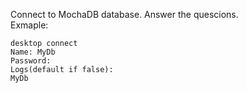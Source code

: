 Connect to MochaDB database. Answer the quescions. <br>
Exmaple: <br>

```
desktop connect
Name: MyDb
Password:
Logs(default if false):
MyDb
```
